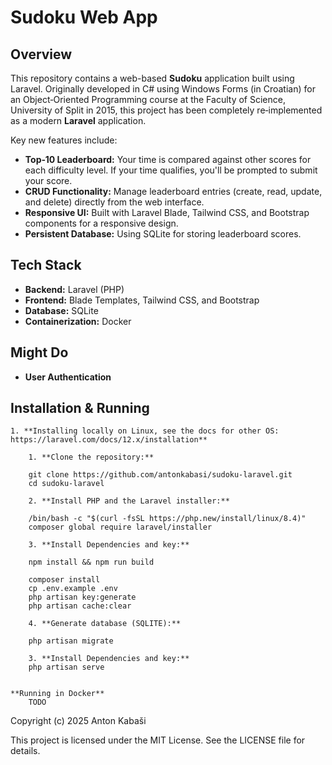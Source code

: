 # Sudoku Web App

## Overview

This repository contains a web-based **Sudoku** application built using Laravel. Originally developed in C# using Windows Forms (in Croatian) for an Object‑Oriented Programming course at the Faculty of Science, University of Split in 2015, this project has been completely re‑implemented as a modern **Laravel** application.

Key new features include:
- **Top‑10 Leaderboard:** Your time is compared against other scores for each difficulty level. If your time qualifies, you'll be prompted to submit your score.
- **CRUD Functionality:** Manage leaderboard entries (create, read, update, and delete) directly from the web interface.
- **Responsive UI:** Built with Laravel Blade, Tailwind CSS, and Bootstrap components for a responsive design.
- **Persistent Database:** Using SQLite for storing leaderboard scores.

## Tech Stack

- **Backend:** Laravel (PHP)
- **Frontend:** Blade Templates, Tailwind CSS, and Bootstrap
- **Database:** SQLite 
- **Containerization:** Docker

## Might Do
- **User Authentication**

## Installation & Running

    1. **Installing locally on Linux, see the docs for other OS: https://laravel.com/docs/12.x/installation**
        
        1. **Clone the repository:**

        git clone https://github.com/antonkabasi/sudoku-laravel.git
        cd sudoku-laravel
        
        2. **Install PHP and the Laravel installer:**
        
        /bin/bash -c "$(curl -fsSL https://php.new/install/linux/8.4)"
        composer global require laravel/installer

        3. **Install Dependencies and key:**

        npm install && npm run build

        composer install
        cp .env.example .env
        php artisan key:generate  
        php artisan cache:clear

        4. **Generate database (SQLITE):**

        php artisan migrate

        3. **Install Dependencies and key:**
        php artisan serve


    **Running in Docker**
        TODO



Copyright (c) 2025 Anton Kabaši

This project is licensed under the MIT License. See the LICENSE file for details.